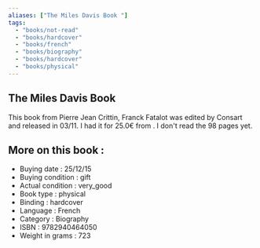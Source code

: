 ```yaml
---
aliases: ["The Miles Davis Book "] 
tags: 
  - "books/not-read" 
  - "books/hardcover" 
  - "books/french"
  - "books/biography"
  - "books/hardcover"
  - "books/physical"
---
```



## The Miles Davis Book 
This book from Pierre Jean Crittin, Franck Fatalot was edited by Consart and released in 03/11. I had it for 25.0€ from . I don't read the 98 pages yet.

## More on this book :
- Buying date : 25/12/15
- Buying condition : gift
- Actual condition : very_good
- Book type : physical
- Binding : hardcover
- Language : French
- Category : Biography
- ISBN : 9782940464050
- Weight in grams : 723
